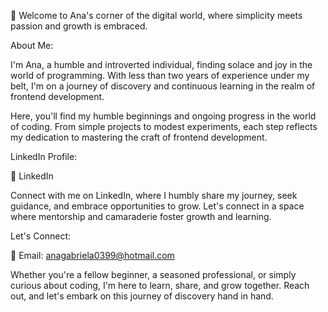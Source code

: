 👋 Welcome to Ana's corner of the digital world, where simplicity meets passion and growth is embraced.

About Me:

I'm Ana, a humble and introverted individual, finding solace and joy in the world of programming. With less than two years of experience under my belt, I'm on a journey of discovery and continuous learning in the realm of frontend development.

Here, you'll find my humble beginnings and ongoing progress in the world of coding. From simple projects to modest experiments, each step reflects my dedication to mastering the craft of frontend development.

LinkedIn Profile:

🔗 LinkedIn

Connect with me on LinkedIn, where I humbly share my journey, seek guidance, and embrace opportunities to grow. Let's connect in a space where mentorship and camaraderie foster growth and learning.

Let's Connect:

📧 Email: anagabriela0399@hotmail.com

Whether you're a fellow beginner, a seasoned professional, or simply curious about coding, I'm here to learn, share, and grow together. Reach out, and let's embark on this journey of discovery hand in hand.
